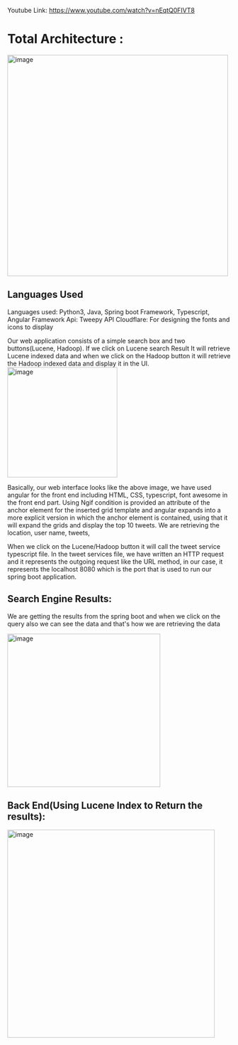 Youtube Link: https://www.youtube.com/watch?v=nEqtQ0FIVT8

# Total Architecture : 

<img width="498" alt="image" src="https://github.com/madhuammulu8/Twitter-Search-Enginee-FullStack-Search-Enginee-Website/assets/65707202/4af6880a-ba04-4271-8b3f-48293ee31cd8">

## Languages Used

Languages used: Python3, Java, Spring boot Framework, Typescript, Angular Framework
Api: Tweepy API
Cloudflare: For designing the fonts and icons to display

Our web application consists of a simple search box and two buttons(Lucene, Hadoop). If we click on Lucene search Result It will retrieve Lucene indexed data and when we click on the Hadoop button it will retrieve the Hadoop indexed data and display it in the UI.
<img width="248" alt="image" src="https://github.com/madhuammulu8/Twitter-Search-Enginee-FullStack-Search-Enginee-Website/assets/65707202/2a5d0292-cf40-486f-8227-8acb750fa8e1">

Basically, our web interface looks like the above image, we have used angular for the front end including HTML, CSS, typescript, font awesome in the front end part. Using Ngif condition is provided an attribute of the anchor element for the inserted grid template and angular expands into a more explicit version in which the anchor element is contained, using that it will expand the grids and display the top 10 tweets. We are retrieving the location, user name, tweets, 

When we click on the Lucene/Hadoop button it will call the tweet service typescript file. In the tweet services file, we have written an HTTP request and it represents the outgoing request like the URL method, in our case, it represents the localhost 8080 which is the port that is used to run our spring boot application.

## Search Engine Results:
We are getting the results from the spring boot and when we click on the query also we can see the data and that's how we are retrieving the data 

<img width="345" alt="image" src="https://github.com/madhuammulu8/Twitter-Search-Enginee-FullStack-Search-Enginee-Website/assets/65707202/188d4555-c170-42c1-aa36-b6fa78ee13ed">

## Back End(Using Lucene Index to Return the results):
<img width="468" alt="image" src="https://github.com/madhuammulu8/Twitter-Search-Enginee-FullStack-Search-Enginee-Website/assets/65707202/deb661df-3132-4b1d-aaa3-09f1c942beef">



